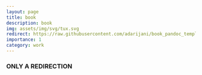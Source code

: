 ```yaml
---
layout: page
title: book
description: book
img: assets/img/svg/tux.svg
redirect: https://raw.githubusercontent.com/adarijani/book_pandoc_template/main/build/pdf/book.pdf
importance: 1
category: work
---
```


### ONLY A REDIRECTION

